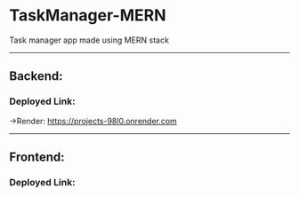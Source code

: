 # TaskManager-MERN
Task manager app made using MERN stack

---
## Backend:
### Deployed Link:
->Render: https://projects-98l0.onrender.com

---

## Frontend:
### Deployed Link:
